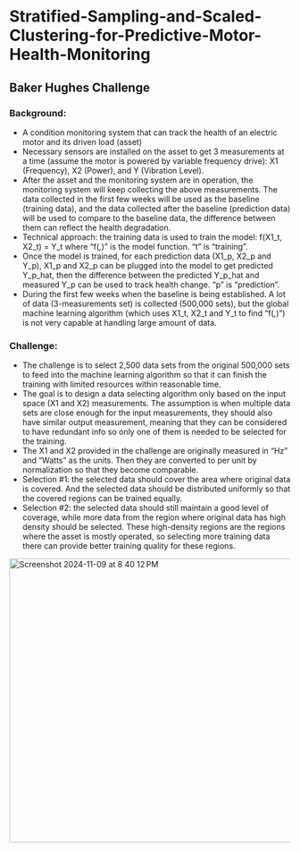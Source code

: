 # Stratified-Sampling-and-Scaled-Clustering-for-Predictive-Motor-Health-Monitoring

## Baker Hughes Challenge

### Background:
- A condition monitoring system that can track the health of an electric motor and its driven load (asset)
- Necessary sensors are installed on the asset to get 3 measurements at a time (assume the motor is powered by variable frequency drive): X1 (Frequency), X2 (Power), and Y (Vibration Level).
- After the asset and the monitoring system are in operation, the monitoring system will keep collecting the above measurements. The data collected in the first few weeks will be used as the baseline (training data), and the data collected after the baseline (prediction data) will be used to compare to the baseline data, the difference between them can reflect the health degradation.
- Technical approach: the training data is used to train the model: f(X1_t, X2_t) = Y_t where “f(*,*)” is the model function. “t” is “training”.
- Once the model is trained, for each prediction data (X1_p, X2_p and Y_p), X1_p and X2_p can be plugged into the model to get predicted Y_p_hat, then the difference between the predicted Y_p_hat and measured Y_p can be used to track health change. “p” is “prediction”.
- During the first few weeks when the baseline is being established. A lot of data (3-measurements set) is collected (500,000 sets), but the global machine learning algorithm (which uses X1_t, X2_t and Y_t to find “f(*,*)”) is not very capable at handling large amount of data.

### Challenge:
- The challenge is to select 2,500 data sets from the original 500,000 sets to feed into the machine learning algorithm so that it can finish the training with limited resources within reasonable time.
- The goal is to design a data selecting algorithm only based on the input space (X1 and X2) measurements. The assumption is when multiple data sets are close enough for the input measurements, they should also have similar output measurement, meaning that they can be considered to have redundant info so only one of them is needed to be selected for the training.
- The X1 and X2 provided in the challenge are originally measured in “Hz” and “Watts” as the units. Then they are converted to per unit by normalization so that they become comparable.
- Selection #1: the selected data should cover the area where original data is covered. And the selected data should be distributed uniformly so that the covered regions can be trained equally.
- Selection #2: the selected data should still maintain a good level of coverage, while more data from the region where original data has high density should be selected. These high-density regions are the regions where the asset is mostly operated, so selecting more training data there can provide better training quality for these regions.

<img width="508" alt="Screenshot 2024-11-09 at 8 40 12 PM" src="https://github.com/user-attachments/assets/5dee7a48-c8b3-4044-927a-8f5a4ef613d9">
